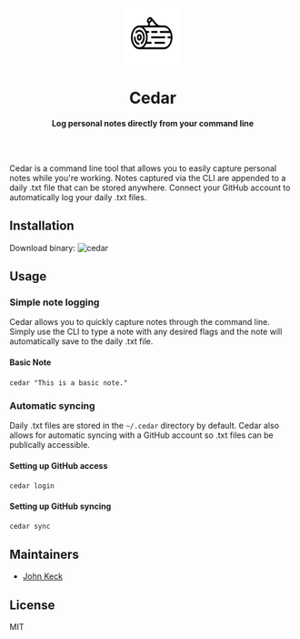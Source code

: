 <div align="center">
	<img src="assets/img/cedar.png" width="100" height="100">
	<h1>Cedar</h1>
	<p>
		<b>Log personal notes directly from your command line</b>
	</p>
	<br>
	<br>
</div>

Cedar is a command line tool that allows you to easily capture personal notes while you're working. Notes captured via the CLI are appended to a daily .txt file that can be stored anywhere. Connect your GitHub account to automatically log your daily .txt files.

## Installation

Download binary: ![cedar](https://github.com/robertjkeck2/cedar)

## Usage

### Simple note logging
Cedar allows you to quickly capture notes through the command line. Simply use the CLI to type a note with any desired flags and the note will automatically save to the daily .txt file.

#### Basic Note
```
cedar "This is a basic note."
```

### Automatic syncing
Daily .txt files are stored in the `~/.cedar` directory by default. Cedar also allows for automatic syncing with a GitHub account so .txt files can be publically accessible. 

#### Setting up GitHub access
```
cedar login
```

#### Setting up GitHub syncing
```
cedar sync
```

## Maintainers

- [John Keck](https://github.com/robertjkeck2)

## License

MIT
